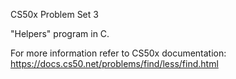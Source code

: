 CS50x Problem Set 3

"Helpers" program in C.

For more information refer to CS50x documentation: https://docs.cs50.net/problems/find/less/find.html

